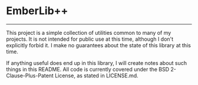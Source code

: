 # EmberLib++

---

This project is a simple collection of utilities common to many of my projects. It is not intended for public use at this time, although I don't explicitly forbid it. I make no guarantees about the state of this library at this time.

If anything useful does end up in this library, I will create notes about such things in this README. All code is currently covered under the BSD 2-Clause-Plus-Patent License, as stated in LICENSE.md.
